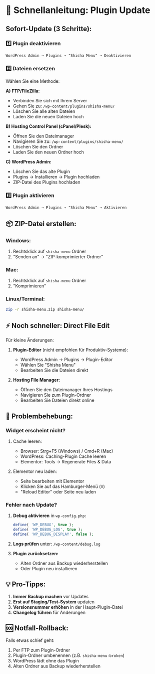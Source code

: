 # 🚀 Schnellanleitung: Plugin Update

## Sofort-Update (3 Schritte):

### 1️⃣ **Plugin deaktivieren**
```
WordPress Admin → Plugins → "Shisha Menu" → Deaktivieren
```

### 2️⃣ **Dateien ersetzen**
Wählen Sie eine Methode:

**A) FTP/FileZilla:**
- Verbinden Sie sich mit Ihrem Server
- Gehen Sie zu: `/wp-content/plugins/shisha-menu/`
- Löschen Sie alle alten Dateien
- Laden Sie die neuen Dateien hoch

**B) Hosting Control Panel (cPanel/Plesk):**
- Öffnen Sie den Dateimanager
- Navigieren Sie zu: `/wp-content/plugins/shisha-menu/`
- Löschen Sie den Ordner
- Laden Sie den neuen Ordner hoch

**C) WordPress Admin:**
- Löschen Sie das alte Plugin
- Plugins → Installieren → Plugin hochladen
- ZIP-Datei des Plugins hochladen

### 3️⃣ **Plugin aktivieren**
```
WordPress Admin → Plugins → "Shisha Menu" → Aktivieren
```

## 📦 ZIP-Datei erstellen:

### Windows:
1. Rechtsklick auf `shisha-menu` Ordner
2. "Senden an" → "ZIP-komprimierter Ordner"

### Mac:
1. Rechtsklick auf `shisha-menu` Ordner
2. "Komprimieren"

### Linux/Terminal:
```bash
zip -r shisha-menu.zip shisha-menu/
```

## ⚡ Noch schneller: Direct File Edit

Für kleine Änderungen:
1. **Plugin-Editor** (nicht empfohlen für Produktiv-Systeme):
   - WordPress Admin → Plugins → Plugin-Editor
   - Wählen Sie "Shisha Menu"
   - Bearbeiten Sie die Dateien direkt

2. **Hosting File Manager:**
   - Öffnen Sie den Dateimanager Ihres Hostings
   - Navigieren Sie zum Plugin-Ordner
   - Bearbeiten Sie Dateien direkt online

## 🔧 Problembehebung:

### Widget erscheint nicht?
1. Cache leeren:
   - Browser: Strg+F5 (Windows) / Cmd+R (Mac)
   - WordPress: Caching-Plugin Cache leeren
   - Elementor: Tools → Regenerate Files & Data

2. Elementor neu laden:
   - Seite bearbeiten mit Elementor
   - Klicken Sie auf das Hamburger-Menü (≡)
   - "Reload Editor" oder Seite neu laden

### Fehler nach Update?
1. **Debug aktivieren** in `wp-config.php`:
   ```php
   define( 'WP_DEBUG', true );
   define( 'WP_DEBUG_LOG', true );
   define( 'WP_DEBUG_DISPLAY', false );
   ```

2. **Logs prüfen** unter:
   `/wp-content/debug.log`

3. **Plugin zurücksetzen:**
   - Alten Ordner aus Backup wiederherstellen
   - Oder Plugin neu installieren

## 💡 Pro-Tipps:

1. **Immer Backup machen** vor Updates
2. **Erst auf Staging/Test-System** updaten
3. **Versionsnummer erhöhen** in der Haupt-Plugin-Datei
4. **Changelog führen** für Änderungen

## 🆘 Notfall-Rollback:

Falls etwas schief geht:
1. Per FTP zum Plugin-Ordner
2. Plugin-Ordner umbenennen (z.B. `shisha-menu-broken`)
3. WordPress lädt ohne das Plugin
4. Alten Ordner aus Backup wiederherstellen